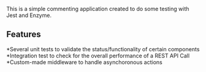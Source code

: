 This is a simple commenting application created to do some testing with Jest and Enzyme.

## Features

*Several unit tests to validate the status/functionality of certain components <br />
*Integration test to check for the overall performance of a REST API Call<br />
*Custom-made middleware to handle asynchoronous actions <br />
